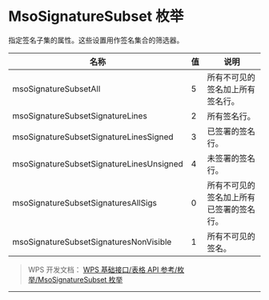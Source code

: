 # MsoSignatureSubset 枚举

指定签名子集的属性。这些设置用作签名集合的筛选器。

| 名称                                     | 值  | 说明                                     |
|------------------------------------------|-----|------------------------------------------|
| msoSignatureSubsetAll                    | 5   | 所有不可见的签名加上所有签名行。         |
| msoSignatureSubsetSignatureLines         | 2   | 所有签名行。                             |
| msoSignatureSubsetSignatureLinesSigned   | 3   | 已签署的签名行。                         |
| msoSignatureSubsetSignatureLinesUnsigned | 4   | 未签署的签名行。                         |
| msoSignatureSubsetSignaturesAllSigs      | 0   | 所有不可见的签名加上所有已签署的签名行。 |
| msoSignatureSubsetSignaturesNonVisible   | 1   | 所有不可见的签名。                       |

> WPS 开发文档： [WPS 基础接口/表格 API 参考/枚举/MsoSignatureSubset 枚举](https://qn.cache.wpscdn.cn/encs/doc/office_v19/topics/WPS%20%E5%9F%BA%E7%A1%80%E6%8E%A5%E5%8F%A3/%E8%A1%A8%E6%A0%BC%20API%20%E5%8F%82%E8%80%83/%E6%9E%9A%E4%B8%BE/MsoSignatureSubset%20%E6%9E%9A%E4%B8%BE.html)

------------------------------------------------------------------------
